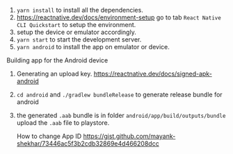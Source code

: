 1.  `yarn install` to install all the dependencies.
2.  https://reactnative.dev/docs/environment-setup go to tab `React Native CLI Quickstart` to setup the environment.
3.  setup the device or emulator accordingly.
4.  `yarn start` to start the development server.
5.  `yarn android` to install the app on emulator or device.

Building app for the Android device

1.  Generating an upload key. https://reactnative.dev/docs/signed-apk-android
2.  `cd android` and `./gradlew bundleRelease` to generate release bundle for android
3.  the generated `.aab` bundle is in folder `android/app/build/outputs/bundle`
    upload the `.aab` file to playstore.
	
	How to change App ID
	https://gist.github.com/mayank-shekhar/73446ac5f3b2cdb32869e4d466208dcc
